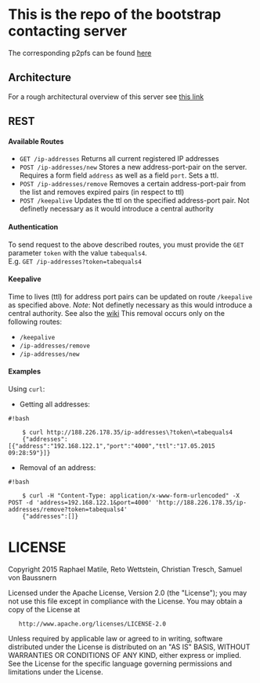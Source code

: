 # This is the repo of the bootstrap contacting server
The corresponding p2pfs can be found [here](https://github.com/rmatil/p2pfs)

## Architecture
For a rough architectural overview of this server see [this link](https://bitbucket.org/rmatil/comsys_bootstrap_server/wiki/Home)

## REST

#### Available Routes

* `GET /ip-addresses` Returns all current registered IP addresses
* `POST /ip-addresses/new` Stores a new address-port-pair on the server. Requires a form field `address` as well as a field `port`. Sets a ttl.
* `POST /ip-addresses/remove` Removes a certain address-port-pair from the list and removes expired pairs (in respect to ttl)
* `POST /keepalive` Updates the ttl on the specified address-port pair. Not definetly necessary as it would introduce a central authority

#### Authentication

To send request to the above described routes, you must provide the `GET` parameter `token` with the value `tabequals4`.     
E.g. `GET /ip-addresses?token=tabequals4`

#### Keepalive

Time to lives (ttl) for address port pairs can be updated on route `/keepalive` as specified above. 
_Note_: Not definetly necessary as this would introduce a central authority. See also the [wiki](https://bitbucket.org/rmatil/comsys_bootstrap_server/wiki/Home)
This removal occurs only on the following routes: 

* `/keepalive` 
* `/ip-addresses/remove`
* `/ip-addresses/new`

#### Examples

Using `curl`:

* Getting all addresses:

    

```
#!bash

    $ curl http://188.226.178.35/ip-addresses\?token\=tabequals4
    {"addresses":[{"address":"192.168.122.1","port":"4000","ttl":"17.05.2015 09:28:59"}]}
```

    

* Removal of an address:


    

```
#!bash

    $ curl -H "Content-Type: application/x-www-form-urlencoded" -X POST -d 'address=192.168.122.1&port=4000' 'http://188.226.178.35/ip-addresses/remove?token=tabequals4' 
    {"addresses":[]}
```


# LICENSE
 Copyright 2015 Raphael Matile, Reto Wettstein, Christian Tresch, Samuel von Baussnern

   Licensed under the Apache License, Version 2.0 (the "License");
   you may not use this file except in compliance with the License.
   You may obtain a copy of the License at

       http://www.apache.org/licenses/LICENSE-2.0

   Unless required by applicable law or agreed to in writing, software
   distributed under the License is distributed on an "AS IS" BASIS,
   WITHOUT WARRANTIES OR CONDITIONS OF ANY KIND, either express or implied.
   See the License for the specific language governing permissions and
   limitations under the License.
    
